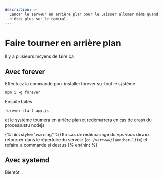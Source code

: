 ```yaml
---
description: >-
  Lancer le serveur en arrière plan pour le laisser allumer même quand vous
  n'êtes plus sur le teminal.
---
```


# Faire tourner en arrière plan

Il y a plusieurs moyens de faire ça 

## Avec forever

Effectuez la commande pour installer forever sur tout le système

```text
npm i -g forever
```

Ensuite faites 

```bash
forever start app.js
```

et le système tournera en arrière plan et redémarrera en cas de crash du processustu nodejs

{% hint style="warning" %}
En cas de redémarrage du vps vous devrez retourner dans le répertoire du serveur \(`cd /var/www/launcher-lite`\) et refaire la commande si dessus
{% endhint %}

## Avec systemd

Bientôt...



